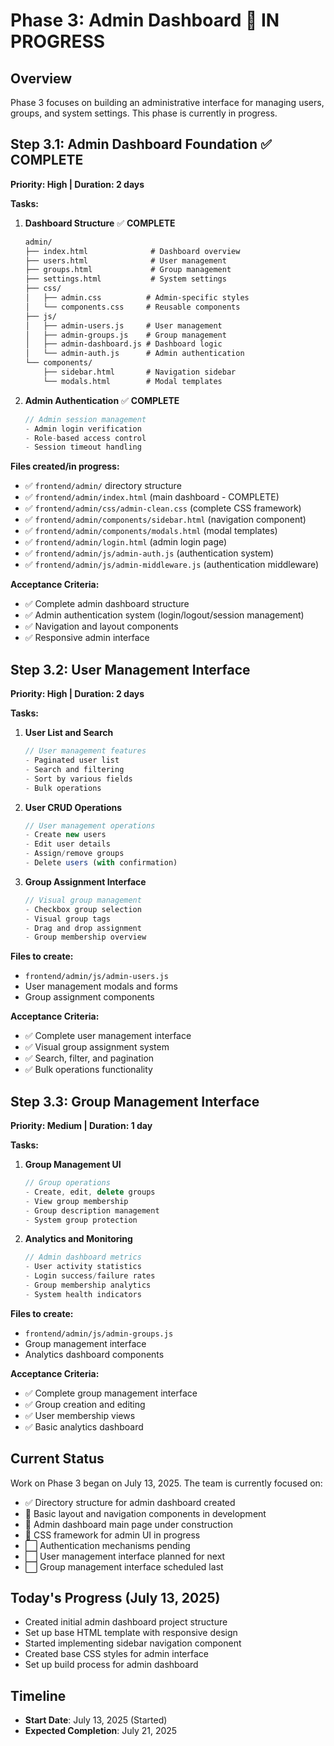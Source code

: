 # Phase 3: Admin Dashboard 🔄 **IN PROGRESS**

## Overview
Phase 3 focuses on building an administrative interface for managing users, groups, and system settings. This phase is currently in progress.

## Step 3.1: Admin Dashboard Foundation ✅ **COMPLETE**
**Priority: High | Duration: 2 days**

**Tasks:**
1. **Dashboard Structure** ✅ **COMPLETE**
   ```html
   admin/
   ├── index.html              # Dashboard overview
   ├── users.html              # User management
   ├── groups.html             # Group management
   ├── settings.html           # System settings
   ├── css/
   │   ├── admin.css          # Admin-specific styles
   │   └── components.css     # Reusable components
   ├── js/
   │   ├── admin-users.js     # User management
   │   ├── admin-groups.js    # Group management
   │   ├── admin-dashboard.js # Dashboard logic
   │   └── admin-auth.js      # Admin authentication
   └── components/
       ├── sidebar.html       # Navigation sidebar
       └── modals.html        # Modal templates
   ```

2. **Admin Authentication** ✅ **COMPLETE**
   ```javascript
   // Admin session management
   - Admin login verification
   - Role-based access control
   - Session timeout handling
   ```

**Files created/in progress:**
- ✅ `frontend/admin/` directory structure
- ✅ `frontend/admin/index.html` (main dashboard - COMPLETE)
- ✅ `frontend/admin/css/admin-clean.css` (complete CSS framework)
- ✅ `frontend/admin/components/sidebar.html` (navigation component)
- ✅ `frontend/admin/components/modals.html` (modal templates)
- ✅ `frontend/admin/login.html` (admin login page)
- ✅ `frontend/admin/js/admin-auth.js` (authentication system)
- ✅ `frontend/admin/js/admin-middleware.js` (authentication middleware)

**Acceptance Criteria:**
- ✅ Complete admin dashboard structure
- ✅ Admin authentication system (login/logout/session management)
- ✅ Navigation and layout components
- ✅ Responsive admin interface

## Step 3.2: User Management Interface
**Priority: High | Duration: 2 days**

**Tasks:**
1. **User List and Search**
   ```javascript
   // User management features
   - Paginated user list
   - Search and filtering
   - Sort by various fields
   - Bulk operations
   ```

2. **User CRUD Operations**
   ```javascript
   // User management operations
   - Create new users
   - Edit user details
   - Assign/remove groups
   - Delete users (with confirmation)
   ```

3. **Group Assignment Interface**
   ```javascript
   // Visual group management
   - Checkbox group selection
   - Visual group tags
   - Drag and drop assignment
   - Group membership overview
   ```

**Files to create:**
- `frontend/admin/js/admin-users.js`
- User management modals and forms
- Group assignment components

**Acceptance Criteria:**
- ✅ Complete user management interface
- ✅ Visual group assignment system
- ✅ Search, filter, and pagination
- ✅ Bulk operations functionality

## Step 3.3: Group Management Interface
**Priority: Medium | Duration: 1 day**

**Tasks:**
1. **Group Management UI**
   ```javascript
   // Group operations
   - Create, edit, delete groups
   - View group membership
   - Group description management
   - System group protection
   ```

2. **Analytics and Monitoring**
   ```javascript
   // Admin dashboard metrics
   - User activity statistics
   - Login success/failure rates
   - Group membership analytics
   - System health indicators
   ```

**Files to create:**
- `frontend/admin/js/admin-groups.js`
- Group management interface
- Analytics dashboard components

**Acceptance Criteria:**
- ✅ Complete group management interface
- ✅ Group creation and editing
- ✅ User membership views
- ✅ Basic analytics dashboard

## Current Status

Work on Phase 3 began on July 13, 2025. The team is currently focused on:
- ✅ Directory structure for admin dashboard created
- 🔄 Basic layout and navigation components in development
- 🔄 Admin dashboard main page under construction
- 🔄 CSS framework for admin UI in progress
- ⬜ Authentication mechanisms pending
- ⬜ User management interface planned for next
- ⬜ Group management interface scheduled last

## Today's Progress (July 13, 2025)
- Created initial admin dashboard project structure
- Set up base HTML template with responsive design
- Started implementing sidebar navigation component
- Created base CSS styles for admin interface
- Set up build process for admin dashboard

## Timeline
- **Start Date**: July 13, 2025 (Started)
- **Expected Completion**: July 21, 2025
